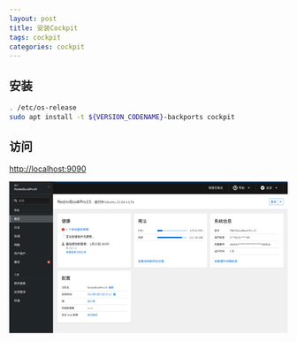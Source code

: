 ```yaml
---
layout: post
title: 安装Cockpit
tags: cockpit
categories: cockpit
---
```

## 安装

```sh
. /etc/os-release
sudo apt install -t ${VERSION_CODENAME}-backports cockpit
```

## 访问

[http://localhost:9090](http://localhost:9090)

![Cockpit](/assets/images/Cockpit/cockpit.jpg)